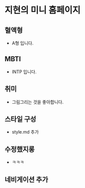 # 지현의 미니 홈페이지

## 혈액형
- A형 입니다.

## MBTI
- INTP 입니다.

## 취미
- 그림그리는 것을 좋아합니다.

## 스타일 구성
- style.md 추가

## 수정했지롱
- ㅋㅋㅋ

## 네비게이션 추가
